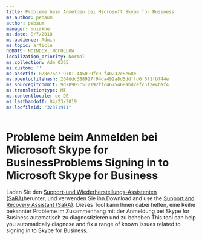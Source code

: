 ```yaml
---
title: Probleme beim Anmelden bei Microsoft Skype for Business
ms.author: pebaum
author: pebaum
manager: mnirkhe
ms.date: 8/7/2018
ms.audience: Admin
ms.topic: article
ROBOTS: NOINDEX, NOFOLLOW
localization_priority: Normal
ms.collection: Adm_O365
ms.custom: ''
ms.assetid: 028e76e7-9701-4450-9fc9-f40232e8e68e
ms.openlocfilehash: 264ddc388927f94da492a8d5ddffd6f6f1fb744e
ms.sourcegitcommit: 9d78905c512192ffc4675468abd2efc5f2e4baf4
ms.translationtype: MT
ms.contentlocale: de-DE
ms.lasthandoff: 04/23/2019
ms.locfileid: "32371911"
---
```

# <a name="problems-signing-in-to-microsoft-skype-for-business"></a><span data-ttu-id="77800-102">Probleme beim Anmelden bei Microsoft Skype for Business</span><span class="sxs-lookup"><span data-stu-id="77800-102">Problems Signing in to Microsoft Skype for Business</span></span>

<span data-ttu-id="77800-103">Laden Sie den [Support-und Wiederherstellungs-Assistenten (SaRA)](https://diagnostics.outlook.com/#/)herunter, und verwenden Sie ihn.</span><span class="sxs-lookup"><span data-stu-id="77800-103">Download and use the [Support and Recovery Assistant (SaRA)](https://diagnostics.outlook.com/#/).</span></span> <span data-ttu-id="77800-104">Dieses Tool kann Ihnen dabei helfen, eine Reihe bekannter Probleme im Zusammenhang mit der Anmeldung bei Skype for Business automatisch zu diagnostizieren und zu beheben.</span><span class="sxs-lookup"><span data-stu-id="77800-104">This tool can help you automatically diagnose and fix a range of known issues related to signing in to Skype for Business.</span></span>
  

